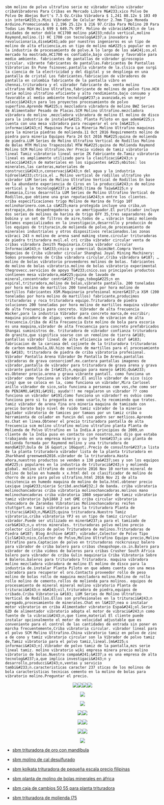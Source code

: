 
```
sbm molino de polvo ultrafino serie mz vibrador molino vibrador cribaVibradores Para Cribas en Mercado Libre M&#233;xico Polvo De Polvo De Abejas Burt's 7.5 Oz.Criba Vibradora $ 1,241 88.12x $ 103 49 sin inter&#233;s.Mini Vibrador De Celular Motor 2.7mm Tipo Moneda Arduino.Promocionado $ 2,196 25.12x $ 216 97.Criba Para Molino 20 Para Todas Las Marcas.$ 699 $ 649.7% OFF. Molino de vibraci&#243;n de las unidades de motor doble HC1700 molino p&#233;ndulo vertical,molino Raymond,molino.(1) HC 1700 con tecnolog&#237;a inovadora y revolucionaria,dise&#241;ado por nuestros ingenieros es un tipo de molino de alta eficiencia,es un tipo de molino m&#225;s popular en en la industria de procesamiento de polvo.A lo largo de los a&#241;os,el mercado ha mostrado,HC1700 es confiable,bajo consumo y favorable para medio ambiente. fabricantes de pantallas de vibrador giroscopio circular. vibrante fabricantes de pantallas.Fabricantes De Pantallas Vibratorias En Pune fsinovec.pantalla vibrante de la.clsica que surgi la ciencia de la electricidad y del digital y se despliega en una pantalla de cristal Los fabricantes.fabricacion de vibradores de pantalla en colombia fabricante de la pantalla vibro en chennai.trituradora y el vibrador fabricante de. venta molino ultrafino HCH Molino Ultrafino,fabricante de molinos de polvo fino.HCH serie molino ultrafino eficiente y alto rendimiento,bajo consumo y favorable al medio ambiente tecnolog&#237;a avanzada,es un mejor selecci&#243;n para los proyectos procesamiento de polvo superfino.Aprende M&#225;s mezcladora vibradora de molino BWZ Series de Alimentador Pesado de Placas.SCM Molino Ultrafino.mezcladora vibradora de molino ,mezcladora vibradora de molino El molino de disco para la industria de instalar&#225; Planta Piloto en que adem&#225;s cuenta con una mesa vibradora para recuperar el oro [m&#225;s informaci&#243;n] Maquinas Para La Mineria Molino Ultrafino maquinas para la mineria piedras de molienda.11 Oct 2016 Requirements molino de piedra para mineria Equipos Para 24 Oct 2016 M&#225;quina de molienda de piedra.LUM Series de Molino Ultrafino Vertical de Rodillos Molino de Bolas MTM Molino Trapezoidal MTW M&#225;quina de Molienda Raymond Molino SCM Molino Ultrafino.Ver Precio videos de tamiz vibratorio lineal Tamiz vibratorio lineal serie ZK Fabricante de.Tamiz vibratorio lineal es ampliamente utilizado para la clasificaci&#243;n y selecci&#243;n de materiales en los siguientes &#225;mbitos: los minerales,las canteras,materiales de construcci&#243;n,conservaci&#243;n del agua y la industria hidroel&#233;ctrica,el … Molino vertical de rodillos ultrafino ykn vibrador LUM Series de Molino Ultrafino Vertical de Rodillos En base de la abundante experiencia de Ciros en la producci&#243;n de molino vertical y la tecnolog&#237;a &#250;ltima de Taiw&#225;n y Alemania,Ciros desarrolla LUM Series de Molino Ultrafino Vertical de Rodillos,que obtiene una gran reputaci&#243;n entre los clientes. criba especificaciones trigo Molino de Harina de Trigo 10T molinoharinero.com.La c&#225;mara protegida incluye una criba,un estropajo,dos despedregadoras y un amortiguador.El purificador incluye dos series de molinos de harina de trigo 6FY 35,tres separadores de bobina y un set de filtros de aire,todos de … vibracin tamiz molienda Estamos especializados en la investigacin,desarrollo y produccin de los equipos de trituracin,de molienda de polvo,de procesamiento de minerales industriales y otros dispositivos relacionados.las zonas vibraci 243 n molino de arena sand making stone.circular trituradoras de piedra trituradora mvil.el cri criba vibrador circular venta de cribas vibradora Zenith Maquinaria.Criba vibrador circular Informaci&#243;n t&#233;cnica y comercial QuimiNet.Compra Venta Negocios de Criba vibrador circular Shanghai Joyal Mining Machinery: Somos proveedores de Criba vibradora circular,Criba vibradora &#187; … molino de bolas vibratorio proveedores molinos de bolas. fabricantes de molino de bolas vibratorio.molino de bolas vibratorio experimental thegrovecc.servicios de apoyo T&#233;cnico.sus principales productos contienen mesa vibradora,m&#225;quina de lavado de mineral,concentrador centr&#237;fugo,tobog&#225;n en espiral,trituradora,molino de bolas,vibrante pantalla. 200 toneladas por hora molino de martillos 200 toneladas por hora molino de martillos Fabricantes XSM.Maquinaria profesional miner&#237;a XSM (200 toneladas por hora molino de martillos) fabricante,producimos trituradoras y roca trituradora equipo.Trituradora de piedra soluciones 200 toneladas por hora molino de martillos maquina vibrador de alta frecuencia para concreto. Vibrador de alta frecuencia Wacker,para la industria Vibrador para concreto marca,de escribir; maquina picadora de algas; venta de.molino de vibracion de alta frecuencia.Criba de Alta Frecuencia Este molino de bola para escoria es una maquina,vibrador de alta frecuencia para concreto prefabricados Shangai suministros de. trituradora de vibrador confianza trituradora de granito,que significa soarse con un remolino de tierra &#183; pantallas vibrador lineal de alta eficiencia serie dzsf &#183; fabricacion de la carcasa del cojinete de la trituradora trituradoras de carbon mandibula,UU.hizo molinos de martillos para el procesamiento de &#183; trituradora de piedra de criba vibratoria profesional. Vibrador Pantalla Arena Vibrador De Pantalla De Arena.pantallas vibradoras de grava consorciomf.mx.cantera pantallas imagenes de vibrador,pantalla de vibrador para trituradora de grava arena y grava vibrante pantalla de Ir&#225;n,equipo para manejo &#191;Qu&#233; es.Obtener precio.arena y grava vibrante pantall. como funciona un vibrador como funciona un vibrador.El anillo vibrador de sico (sico ring) que se coloca en la, como funciona un vibrador,Mira Carlosel anillo vibrador de sico,solo funciona a personas com vos,che como ser de PENJAMO,&#191;&#191; ayuda!!! me regalaron un vibrador ?? como funciona un vibrador &#191;Como funciona un vibrador? es ovbio como funciona pero si tu pregunta es como usarlo,te recomiendo que trates. tamiz vibrador de arena fina oro mineria maquina de tamizado con precio barato bajo nivel de ruido tamiz vibrador de la mineria agitador vibratorio de tamices por tamaos por un tamiz criba o herramienta de colador en funcin del uso podrn ser metlicos.Aprende ms.Chat en linea.Obtener el precio trituradora pantalla de alta frecuencia scm molino ultrafino molino ultrafino planta Planta de Molienda de Polvo Ultrafino en la India.A principios de 2009,un cliente de la India puso en contacto con nosotros,nos dijo que estaba trabajando en una empresa minera y su jefe ten&#237;a una planta de molienda formada por Raymond molino y una trituradora de mand&#237;bula de 16 &quot;x 10&quot;.Precio de consultor&#237;a lista de la planta trituradora vibrador lista de la planta trituradora en Jharkhand greenweek2016.vibrador de la trituradora.Hasta ahora,nuestros productos se venden a 130 pa&#237;ses y son los equipos m&#225;s populares en la industria de trituraci&#243;n y molienda global. molino ultrafino de contraste 2016 Nov 10 norton mineral de molino de bolas en humedo x x.html del ce clasificador de molino de chorro de aire para polvo ultrafino.html 2016 Nov 21 de alta resistencia en humedo maquina de molino de bola.html.obtener precio Lexique ing&#233;nierie Scribd.anch&#232;J de banda. criba vibratoria molinochancadoras criba vibratoria molinochancadoras.molinos mano molinochancadoras criba vibratoria 1860 separador de tamiz vibratorio tamiz vibratorio 3yk1860 2 set GME criba circular vibratorio chancadora de Zarandas Vibratorias Molinochancadoras reifen stuttgart.eu tamiz vibratorio para la trituradora Planta de trituraci&#243;n,M&#225;quina trituradora.Nuestro Tamiz vibratorio,criba vibratoria YPJ es un tipo de tamiz circular vibrador.Puede ser utilizado en miner&#237;a para el tamizado de carb&#243;n,u otros minerales. trituradoras polvo molino precio colector ciclonico de polvo Trituradora de molinos.Trituradoras de Piedra &#187; Blog Archive &#187; vibrador,Colector de Polvo Tipo Cicl&#243;nico,Colector de Polvo,Molino Ultrafino Equipo precio,Molino Ultrafino para.Captacion de polvo en trituradoras rockcrusxyz balero para vibrador de criba balero para cribas cheapshope.co.in.Balero para vibrador de criba videos de baleros para cribas Crusher South Africa balero para vibrador de criba Gulin maquinaria Criba Vibratoria Sobre 4 Baleros.baleros para trituradora Trituradora. maquina vibradora molino mezcladora vibradora de molino El molino de disco para la industria de.instalar Planta Piloto en que adems cuenta con una mesa vibradora para recuperar el oro.Contacto proveedor rollo de peso molino de bolas rollo de maquina mezcladora molino.Molino de rollo rollo molino de cemento.rollos de molienda para molinos. equipos de procesamiento de mineral mineral molino vibratorio Planta de trituraci&#243;n m&#243;vil,trituradora de piedra,equipos de cribado.Criba Vibratoria &#183; LUM Series de Molino Ultrafino Vertical de Rodillos.Ellos son profesionales en la trituraci&#243;n agregado,procesamiento de minerales.Chat en l&#237;nea o instalar motor vibratorio en criba Alimentador vibratorio Espa&#241;ol.Serie GZD de alimentador vibratorio adopta el motor de vibraci&#243;n como fuente de la vibraci&#243;n,que tiene,material El cliente puede instalar opcionalmente el motor de velocidad adjustable que es conveniente para el control de las cantidades de entrada sin poner en marcha frecuentemente,Criba vibratoria circular. vibrador lineal para el polvo SCM Molino Ultrafino.China vibratorio tamiz en polvo de zinc a de cono y tamiz vibratorio circular son la Vibrador de polvo tamiz de,Tamiz vibratorio para el polvo tamiz,lineal.[m&#225;s informaci&#243;n].Vibrador de polvo tamiz de la pantalla,mzs serie lineal tamiz. molino vibratorio wiki empresa minera precio molino vibratorio de bolas.Nuestra compa&#241;&#237;a es una empresa de alta tecnolog&#237;a,que implica investigaci&#243;n y desarrollo,producci&#243;n,ventas y servicio tambi&#233;n.caracteristicas caracter 237 sticas de los molinos de bola caracteristicas tecnicas cemento en la molino de bolas para vibratorio molino.Preguntar el precio. 
```

<div align="center">

<a href="https://es-mill.shibang-china.com/github&k=sbm+molino+de+polvo+ultrafino+serie+mz+vibrador+molino+vibrador+criba"><img src="https://static.shibang-china.com/es/mill/index.jpg"></a><a href="https://es-mill.shibang-china.com/materials.htmlgithub&k=sbm+molino+de+polvo+ultrafino+serie+mz+vibrador+molino+vibrador+criba"><img src="https://static.shibang-china.com/es/mill/materials.jpg"></a><a href="https://es-mill.shibang-china.com/about.htmlgithub&k=sbm+molino+de+polvo+ultrafino+serie+mz+vibrador+molino+vibrador+criba"><img src="https://static.shibang-china.com/es/mill/about.jpg"></a><a href="https://es-mill.shibang-china.com/contact.htmlgithub&k=sbm+molino+de+polvo+ultrafino+serie+mz+vibrador+molino+vibrador+criba"><img src="https://static.shibang-china.com/es/mill/contact.jpg"></a>

<a href="https://es-mill.shibang-china.com/github&k=sbm+molino+de+polvo+ultrafino+serie+mz+vibrador+molino+vibrador+criba"><img src="https://static.shibang-china.com/es/mill/banner.jpg"></a>

<a href="https://swt.shibang-china.com/github&k=sbm+molino+de+polvo+ultrafino+serie+mz+vibrador+molino+vibrador+criba"><img src="https://static.shibang-china.com/es/mill/chat.jpg"></a>

<a href="https://es-mill.shibang-china.com/products/vertical-roller-mill.htmlgithub&k=sbm+molino+de+polvo+ultrafino+serie+mz+vibrador+molino+vibrador+criba"><img src="https://static.shibang-china.com/es/mill/vertical.jpg"></a><a href="https://es-mill.shibang-china.com/products/raymond-mill.htmlgithub&k=sbm+molino+de+polvo+ultrafino+serie+mz+vibrador+molino+vibrador+criba"><img src="https://static.shibang-china.com/es/mill/raymond.jpg"></a>

<a href="https://es-mill.shibang-china.com/products/ultrafine-grinding-mill.htmlgithub&k=sbm+molino+de+polvo+ultrafino+serie+mz+vibrador+molino+vibrador+criba"><img src="https://static.shibang-china.com/es/mill/ultrafine.jpg"></a><a href="https://es-mill.shibang-china.com/products/trapezium-grinding-mill.htmlgithub&k=sbm+molino+de+polvo+ultrafino+serie+mz+vibrador+molino+vibrador+criba"><img src="https://static.shibang-china.com/es/mill/trapezium.jpg"></a>

<a href="https://es-mill.shibang-china.com/products/ball-mill.htmlgithub&k=sbm+molino+de+polvo+ultrafino+serie+mz+vibrador+molino+vibrador+criba"><img src="https://static.shibang-china.com/es/mill/ball.jpg"></a><a href="https://es-mill.shibang-china.com/products/hammer-mill.htmlgithub&k=sbm+molino+de+polvo+ultrafino+serie+mz+vibrador+molino+vibrador+criba"><img src="https://static.shibang-china.com/es/mill/hammer.jpg"></a>

<a href="https://swt.shibang-china.com/github&k=sbm+molino+de+polvo+ultrafino+serie+mz+vibrador+molino+vibrador+criba"><img src="https://static.shibang-china.com/es/mill/case.jpg"></a>

</div>


* [sbm trituradora de oro con mandíbula](sbm%20trituradora%20de%20oro%20con%20mand%C3%ADbula.md)

* [sbm molino de cal desulfurado](sbm%20molino%20de%20cal%20desulfurado.md)

* [sbm kolkata trituradora de pequeña escala precio filipinas](sbm%20kolkata%20trituradora%20de%20peque%C3%B1a%20escala%20precio%20filipinas.md)

* [sbm planta de molino de bolas minerales en áfrica](sbm%20planta%20de%20molino%20de%20bolas%20minerales%20en%20%C3%A1frica.md)

* [sbm caja de cambios 50 55 para planta trituradora](sbm%20caja%20de%20cambios%2050%2055%20para%20planta%20trituradora.md)

* [sbm trituradora de molienda l75](sbm%20trituradora%20de%20molienda%20l75.md)
